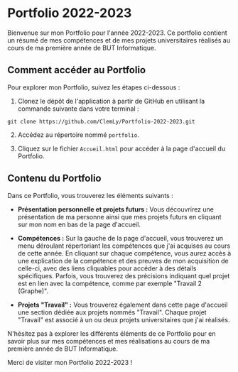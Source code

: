 # Portfolio 2022-2023

Bienvenue sur mon Portfolio pour l'année 2022-2023. Ce portfolio contient un résumé de mes compétences et de mes projets universitaires réalisés au cours de ma première année de BUT Informatique.

## Comment accéder au Portfolio

Pour explorer mon Portfolio, suivez les étapes ci-dessous :

1. Clonez le dépôt de l'application à partir de GitHub en utilisant la commande suivante dans votre terminal :

```shell   
git clone https://github.com/ClemLy/Portfolio-2022-2023.git
```
2. Accédez au répertoire nommé `portfolio`.

3. Cliquez sur le fichier `Accueil.html` pour accéder à la page d'accueil du Portfolio.

## Contenu du Portfolio

Dans ce Portfolio, vous trouverez les éléments suivants :

- **Présentation personnelle et projets futurs :** Vous découvrirez une présentation de ma personne ainsi que mes projets futurs en cliquant sur mon nom en bas de la page d'accueil.

- **Compétences :** Sur la gauche de la page d'accueil, vous trouverez un menu déroulant répertoriant les compétences que j'ai acquises au cours de cette année. En cliquant sur chaque compétence, vous aurez accès à une explication de la compétence et des preuves de mon acquisition de celle-ci, avec des liens cliquables pour accéder à des détails spécifiques. Parfois, vous trouverez des précisions indiquant quel projet est en lien avec la compétence, comme par exemple "Travail 2 (Graphe)".

- **Projets "Travail" :** Vous trouverez également dans cette page d'accueil une section dédiée aux projets nommés "Travail". Chaque projet "Travail" est associé à un ou deux projets universitaires que j'ai réalisés.

N'hésitez pas à explorer les différents éléments de ce Portfolio pour en savoir plus sur mes compétences et mes réalisations au cours de ma première année de BUT Informatique.

Merci de visiter mon Portfolio 2022-2023 !
